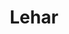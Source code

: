---
title: Lehar
categories:
- radio
- digital
- press
tags:
- artist
position: 2
image: 
is-featured:
is-front: 
website:
facebook: https://www.facebook.com/Leharmusic/
twitter:
instagram:
spotify:
soundcloud:
youtube:
apple:
layout: client
---